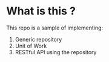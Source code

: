 # What is this ?

This repo is a sample of implementing:

1. Generic repository
2. Unit of Work
3. RESTful API using the repository